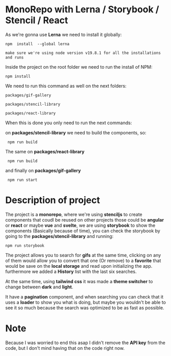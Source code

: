 # MonoRepo with Lerna / Storybook / Stencil / React

As we're gonna use **Lerna** we need to install it globally:
```
npm  install  --global lerna
```
```
make sure we're using node version v19.8.1 for all the installations and runs
```

Inside the project on the root folder we need to run the install of NPM:

```
npm install
```
We need to run this command as well on the next folders:

```
packages/gif-gallery

packages/stencil-library

packages/react-library
```

When this is done you only need to run the next commands:

on **packages/stencil-library** we need to build the components, so:

```
 npm run build
 ```
The same on **packages/react-library**

```
 npm run build
 ```

and finally on **packages/gif-gallery**

```
 npm run start
 ```


# Description of project

The project is a **monorepo**, where we're using **stenciljs** to create components that coudl be reused on other projects those could be **angular** or **react** or maybe **vue** and **svelte**, we are using **storybook** to show the components (Basically because of time), you can check the storybook by going to the **packages/stencil-library** and running:

```
npm run storybook
```

The project allows you to search for **gifs** at the same time, clicking on any of them would allow you to convert that one (Or remove) to a **favorite** that would be save on the **local storage** and read upon initializing the app. furthermore we added a **History** list with the last six searches.

At the same time, using **tailwind css** it was made a **theme switcher** to change between **dark** and **light**. 

It have a **pagination** component, and when searching you can check that it uses a **loader** to show you what is doing, but maybe you wouldn't be able to see it so much because the search was optimized to be as fast as possible.

# Note

Because I was worried to end this asap I didn't remove the **API key** from the code, but I don't mind having that on the code right now. 